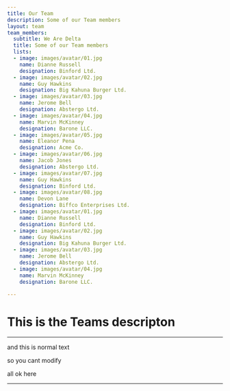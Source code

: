 ```yaml
---
title: Our Team
description: Some of our Team members
layout: team
team_members:
  subtitle: We Are Delta
  title: Some of our Team members
  lists:
  - image: images/avatar/01.jpg
    name: Dianne Russell
    designation: Binford Ltd.
  - image: images/avatar/02.jpg
    name: Guy Hawkins
    designation: Big Kahuna Burger Ltd.
  - image: images/avatar/03.jpg
    name: Jerome Bell
    designation: Abstergo Ltd.
  - image: images/avatar/04.jpg
    name: Marvin McKinney
    designation: Barone LLC.
  - image: images/avatar/05.jpg
    name: Eleanor Pena
    designation: Acme Co.
  - image: images/avatar/06.jpg
    name: Jacob Jones
    designation: Abstergo Ltd.
  - image: images/avatar/07.jpg
    name: Guy Hawkins
    designation: Binford Ltd.
  - image: images/avatar/08.jpg
    name: Devon Lane
    designation: Biffco Enterprises Ltd.
  - image: images/avatar/01.jpg
    name: Dianne Russell
    designation: Binford Ltd.
  - image: images/avatar/02.jpg
    name: Guy Hawkins
    designation: Big Kahuna Burger Ltd.
  - image: images/avatar/03.jpg
    name: Jerome Bell
    designation: Abstergo Ltd.
  - image: images/avatar/04.jpg
    name: Marvin McKinney
    designation: Barone LLC.

---
```

# This is the Teams descripton

***

and this is normal text

so you cant modify 

all ok here

***